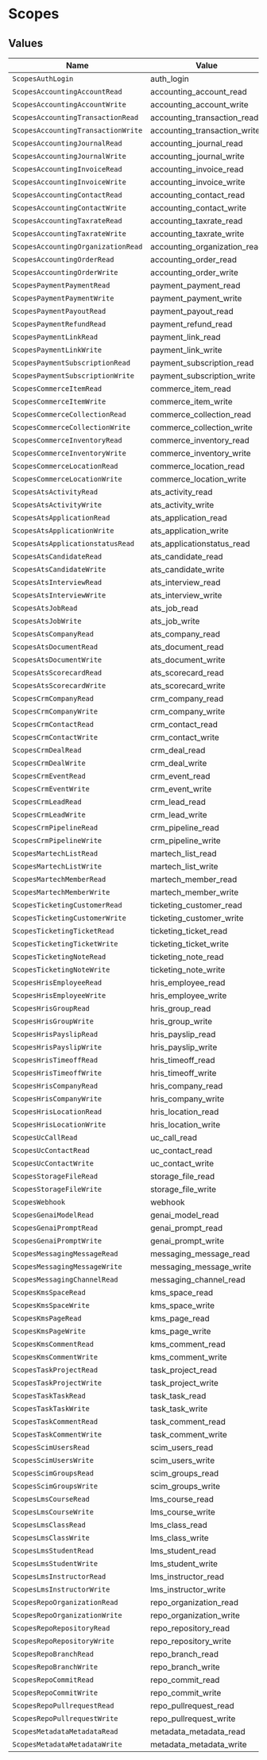 # Scopes


## Values

| Name                               | Value                              |
| ---------------------------------- | ---------------------------------- |
| `ScopesAuthLogin`                  | auth_login                         |
| `ScopesAccountingAccountRead`      | accounting_account_read            |
| `ScopesAccountingAccountWrite`     | accounting_account_write           |
| `ScopesAccountingTransactionRead`  | accounting_transaction_read        |
| `ScopesAccountingTransactionWrite` | accounting_transaction_write       |
| `ScopesAccountingJournalRead`      | accounting_journal_read            |
| `ScopesAccountingJournalWrite`     | accounting_journal_write           |
| `ScopesAccountingInvoiceRead`      | accounting_invoice_read            |
| `ScopesAccountingInvoiceWrite`     | accounting_invoice_write           |
| `ScopesAccountingContactRead`      | accounting_contact_read            |
| `ScopesAccountingContactWrite`     | accounting_contact_write           |
| `ScopesAccountingTaxrateRead`      | accounting_taxrate_read            |
| `ScopesAccountingTaxrateWrite`     | accounting_taxrate_write           |
| `ScopesAccountingOrganizationRead` | accounting_organization_read       |
| `ScopesAccountingOrderRead`        | accounting_order_read              |
| `ScopesAccountingOrderWrite`       | accounting_order_write             |
| `ScopesPaymentPaymentRead`         | payment_payment_read               |
| `ScopesPaymentPaymentWrite`        | payment_payment_write              |
| `ScopesPaymentPayoutRead`          | payment_payout_read                |
| `ScopesPaymentRefundRead`          | payment_refund_read                |
| `ScopesPaymentLinkRead`            | payment_link_read                  |
| `ScopesPaymentLinkWrite`           | payment_link_write                 |
| `ScopesPaymentSubscriptionRead`    | payment_subscription_read          |
| `ScopesPaymentSubscriptionWrite`   | payment_subscription_write         |
| `ScopesCommerceItemRead`           | commerce_item_read                 |
| `ScopesCommerceItemWrite`          | commerce_item_write                |
| `ScopesCommerceCollectionRead`     | commerce_collection_read           |
| `ScopesCommerceCollectionWrite`    | commerce_collection_write          |
| `ScopesCommerceInventoryRead`      | commerce_inventory_read            |
| `ScopesCommerceInventoryWrite`     | commerce_inventory_write           |
| `ScopesCommerceLocationRead`       | commerce_location_read             |
| `ScopesCommerceLocationWrite`      | commerce_location_write            |
| `ScopesAtsActivityRead`            | ats_activity_read                  |
| `ScopesAtsActivityWrite`           | ats_activity_write                 |
| `ScopesAtsApplicationRead`         | ats_application_read               |
| `ScopesAtsApplicationWrite`        | ats_application_write              |
| `ScopesAtsApplicationstatusRead`   | ats_applicationstatus_read         |
| `ScopesAtsCandidateRead`           | ats_candidate_read                 |
| `ScopesAtsCandidateWrite`          | ats_candidate_write                |
| `ScopesAtsInterviewRead`           | ats_interview_read                 |
| `ScopesAtsInterviewWrite`          | ats_interview_write                |
| `ScopesAtsJobRead`                 | ats_job_read                       |
| `ScopesAtsJobWrite`                | ats_job_write                      |
| `ScopesAtsCompanyRead`             | ats_company_read                   |
| `ScopesAtsDocumentRead`            | ats_document_read                  |
| `ScopesAtsDocumentWrite`           | ats_document_write                 |
| `ScopesAtsScorecardRead`           | ats_scorecard_read                 |
| `ScopesAtsScorecardWrite`          | ats_scorecard_write                |
| `ScopesCrmCompanyRead`             | crm_company_read                   |
| `ScopesCrmCompanyWrite`            | crm_company_write                  |
| `ScopesCrmContactRead`             | crm_contact_read                   |
| `ScopesCrmContactWrite`            | crm_contact_write                  |
| `ScopesCrmDealRead`                | crm_deal_read                      |
| `ScopesCrmDealWrite`               | crm_deal_write                     |
| `ScopesCrmEventRead`               | crm_event_read                     |
| `ScopesCrmEventWrite`              | crm_event_write                    |
| `ScopesCrmLeadRead`                | crm_lead_read                      |
| `ScopesCrmLeadWrite`               | crm_lead_write                     |
| `ScopesCrmPipelineRead`            | crm_pipeline_read                  |
| `ScopesCrmPipelineWrite`           | crm_pipeline_write                 |
| `ScopesMartechListRead`            | martech_list_read                  |
| `ScopesMartechListWrite`           | martech_list_write                 |
| `ScopesMartechMemberRead`          | martech_member_read                |
| `ScopesMartechMemberWrite`         | martech_member_write               |
| `ScopesTicketingCustomerRead`      | ticketing_customer_read            |
| `ScopesTicketingCustomerWrite`     | ticketing_customer_write           |
| `ScopesTicketingTicketRead`        | ticketing_ticket_read              |
| `ScopesTicketingTicketWrite`       | ticketing_ticket_write             |
| `ScopesTicketingNoteRead`          | ticketing_note_read                |
| `ScopesTicketingNoteWrite`         | ticketing_note_write               |
| `ScopesHrisEmployeeRead`           | hris_employee_read                 |
| `ScopesHrisEmployeeWrite`          | hris_employee_write                |
| `ScopesHrisGroupRead`              | hris_group_read                    |
| `ScopesHrisGroupWrite`             | hris_group_write                   |
| `ScopesHrisPayslipRead`            | hris_payslip_read                  |
| `ScopesHrisPayslipWrite`           | hris_payslip_write                 |
| `ScopesHrisTimeoffRead`            | hris_timeoff_read                  |
| `ScopesHrisTimeoffWrite`           | hris_timeoff_write                 |
| `ScopesHrisCompanyRead`            | hris_company_read                  |
| `ScopesHrisCompanyWrite`           | hris_company_write                 |
| `ScopesHrisLocationRead`           | hris_location_read                 |
| `ScopesHrisLocationWrite`          | hris_location_write                |
| `ScopesUcCallRead`                 | uc_call_read                       |
| `ScopesUcContactRead`              | uc_contact_read                    |
| `ScopesUcContactWrite`             | uc_contact_write                   |
| `ScopesStorageFileRead`            | storage_file_read                  |
| `ScopesStorageFileWrite`           | storage_file_write                 |
| `ScopesWebhook`                    | webhook                            |
| `ScopesGenaiModelRead`             | genai_model_read                   |
| `ScopesGenaiPromptRead`            | genai_prompt_read                  |
| `ScopesGenaiPromptWrite`           | genai_prompt_write                 |
| `ScopesMessagingMessageRead`       | messaging_message_read             |
| `ScopesMessagingMessageWrite`      | messaging_message_write            |
| `ScopesMessagingChannelRead`       | messaging_channel_read             |
| `ScopesKmsSpaceRead`               | kms_space_read                     |
| `ScopesKmsSpaceWrite`              | kms_space_write                    |
| `ScopesKmsPageRead`                | kms_page_read                      |
| `ScopesKmsPageWrite`               | kms_page_write                     |
| `ScopesKmsCommentRead`             | kms_comment_read                   |
| `ScopesKmsCommentWrite`            | kms_comment_write                  |
| `ScopesTaskProjectRead`            | task_project_read                  |
| `ScopesTaskProjectWrite`           | task_project_write                 |
| `ScopesTaskTaskRead`               | task_task_read                     |
| `ScopesTaskTaskWrite`              | task_task_write                    |
| `ScopesTaskCommentRead`            | task_comment_read                  |
| `ScopesTaskCommentWrite`           | task_comment_write                 |
| `ScopesScimUsersRead`              | scim_users_read                    |
| `ScopesScimUsersWrite`             | scim_users_write                   |
| `ScopesScimGroupsRead`             | scim_groups_read                   |
| `ScopesScimGroupsWrite`            | scim_groups_write                  |
| `ScopesLmsCourseRead`              | lms_course_read                    |
| `ScopesLmsCourseWrite`             | lms_course_write                   |
| `ScopesLmsClassRead`               | lms_class_read                     |
| `ScopesLmsClassWrite`              | lms_class_write                    |
| `ScopesLmsStudentRead`             | lms_student_read                   |
| `ScopesLmsStudentWrite`            | lms_student_write                  |
| `ScopesLmsInstructorRead`          | lms_instructor_read                |
| `ScopesLmsInstructorWrite`         | lms_instructor_write               |
| `ScopesRepoOrganizationRead`       | repo_organization_read             |
| `ScopesRepoOrganizationWrite`      | repo_organization_write            |
| `ScopesRepoRepositoryRead`         | repo_repository_read               |
| `ScopesRepoRepositoryWrite`        | repo_repository_write              |
| `ScopesRepoBranchRead`             | repo_branch_read                   |
| `ScopesRepoBranchWrite`            | repo_branch_write                  |
| `ScopesRepoCommitRead`             | repo_commit_read                   |
| `ScopesRepoCommitWrite`            | repo_commit_write                  |
| `ScopesRepoPullrequestRead`        | repo_pullrequest_read              |
| `ScopesRepoPullrequestWrite`       | repo_pullrequest_write             |
| `ScopesMetadataMetadataRead`       | metadata_metadata_read             |
| `ScopesMetadataMetadataWrite`      | metadata_metadata_write            |